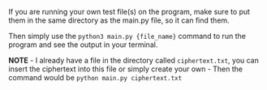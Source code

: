 If you are running your own test file(s) on the program, make sure to put them in the same directory as the main.py file, so it can find them.

Then simply use the `python3 main.py {file_name}` command to run the program and see the output in your terminal.

**NOTE** - I already have a file in the directory called `ciphertext.txt`, you can insert the ciphertext into this file or simply create your own - Then the command would be `python main.py ciphertext.txt`
